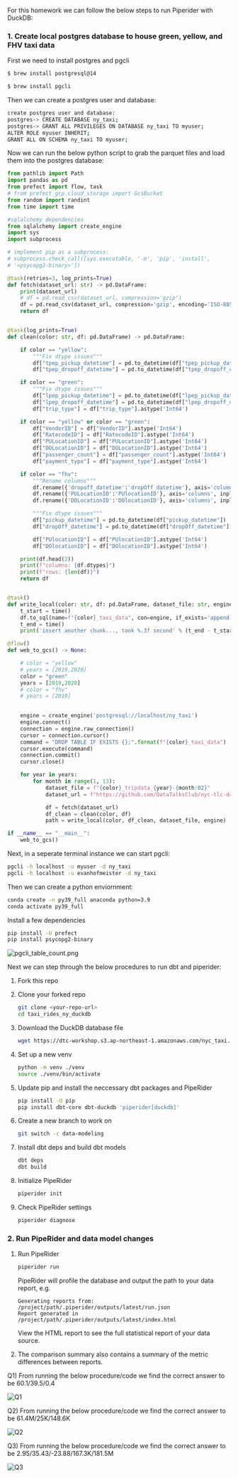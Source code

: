 For this homework we can follow the below steps to run Piperider with DuckDB:

### 1. Create local postgres database to house green, yellow, and FHV taxi data

First we need to install postgres and pgcli

```bash
$ brew install postgresql@14
```

```bash
$ brew install pgcli
```

Then we can create a postgres user and database:
```bash
create postgres user and database:
postgres-> CREATE DATABASE ny_taxi;
postgres-> GRANT ALL PRIVILEGES ON DATABASE ny_taxi TO myuser;
ALTER ROLE myuser INHERIT;
GRANT ALL ON SCHEMA ny_taxi TO myuser;
```

Now we can run the below python script to grab the parquet files and load them into the postgres database:

```python
from pathlib import Path
import pandas as pd
from prefect import flow, task
# from prefect_gcp.cloud_storage import GcsBucket
from random import randint
from time import time

#sqlalchemy dependencies
from sqlalchemy import create_engine
import sys
import subprocess

# implement pip as a subprocess:
# subprocess.check_call([sys.executable, '-m', 'pip', 'install', 
# '<psycopg2-binary>'])

@task(retries=3, log_prints=True)
def fetch(dataset_url: str) -> pd.DataFrame:
    print(dataset_url)
    # df = pd.read_csv(dataset_url, compression='gzip')
    df = pd.read_csv(dataset_url, compression='gzip', encoding='ISO-8859-1')
    return df


@task(log_prints=True)
def clean(color: str, df: pd.DataFrame) -> pd.DataFrame:

    if color == "yellow":
        """Fix dtype issues"""
        df["tpep_pickup_datetime"] = pd.to_datetime(df["tpep_pickup_datetime"])
        df["tpep_dropoff_datetime"] = pd.to_datetime(df["tpep_dropoff_datetime"])

    if color == "green":
        """Fix dtype issues"""
        df["lpep_pickup_datetime"] = pd.to_datetime(df["lpep_pickup_datetime"])
        df["lpep_dropoff_datetime"] = pd.to_datetime(df["lpep_dropoff_datetime"])
        df["trip_type"] = df["trip_type"].astype('Int64')

    if color == "yellow" or color == "green":
        df["VendorID"] = df["VendorID"].astype('Int64')
        df["RatecodeID"] = df["RatecodeID"].astype('Int64')
        df["PULocationID"] = df["PULocationID"].astype('Int64')
        df["DOLocationID"] = df["DOLocationID"].astype('Int64')
        df["passenger_count"] = df["passenger_count"].astype('Int64')
        df["payment_type"] = df["payment_type"].astype('Int64')

    if color == "fhv":
        """Rename columns"""
        df.rename({'dropoff_datetime':'dropOff_datetime'}, axis='columns', inplace=True)
        df.rename({'PULocationID':'PUlocationID'}, axis='columns', inplace=True)
        df.rename({'DOLocationID':'DOlocationID'}, axis='columns', inplace=True)

        """Fix dtype issues"""
        df["pickup_datetime"] = pd.to_datetime(df["pickup_datetime"])
        df["dropOff_datetime"] = pd.to_datetime(df["dropOff_datetime"])

        df["PUlocationID"] = df["PUlocationID"].astype('Int64')
        df["DOlocationID"] = df["DOlocationID"].astype('Int64')

    print(df.head(2))
    print(f"columns: {df.dtypes}")
    print(f"rows: {len(df)}")
    return df


@task()
def write_local(color: str, df: pd.DataFrame, dataset_file: str, engine) -> Path:   
    t_start = time()
    df.to_sql(name=f"{color}_taxi_data", con=engine, if_exists='append')
    t_end = time()
    print('insert another chunk..., took %.3f second' % (t_end - t_start))

@flow()
def web_to_gcs() -> None:

    # color = "yellow"
    # years = [2019,2020]
    color = "green"
    years = [2019,2020]
    # color = "fhv"
    # years = [2019]
    

    engine = create_engine('postgresql://localhost/ny_taxi')
    engine.connect()
    connection = engine.raw_connection()
    cursor = connection.cursor()
    command = "DROP TABLE IF EXISTS {};".format(f"{color}_taxi_data")
    cursor.execute(command)
    connection.commit()
    cursor.close()

    for year in years:
        for month in range(1, 13):
            dataset_file = f"{color}_tripdata_{year}-{month:02}"
            dataset_url = f"https://github.com/DataTalksClub/nyc-tlc-data/releases/download/{color}/{dataset_file}.csv.gz"

            df = fetch(dataset_url)
            df_clean = clean(color, df)
            path = write_local(color, df_clean, dataset_file, engine)

if __name__ == "__main__":
    web_to_gcs()
```

Next, in a seperate terminal instance we can start pgcli:

```bash
pgcli -h localhost -u myuser -d ny_taxi
pgcli -h localhost -u evanhofmeister -d ny_taxi
```

Then we can create a python enviornment:
```bash
conda create -n py39_full anaconda python=3.9
conda activate py39_full 
```

Install a few dependencies 
```bash
pip install -U prefect
pip install psycopg2-binary
```

![pgcli_table_count.png](pgcli_table_count.png)



Next we can step through the below procedures to run dbt and piperider:

1. Fork this repo
2. Clone your forked repo

	```bash
	git clone <your-repo-url>
	cd taxi_rides_ny_duckdb
	```

3. Download the DuckDB database file

	```bash
	wget https://dtc-workshop.s3.ap-northeast-1.amazonaws.com/nyc_taxi.duckdb
	``` 
4. Set up a new venv

	```bash
	python -m venv ./venv
	source ./venv/bin/activate
	```
5. Update pip and install the neccessary dbt packages and PipeRider

	```bash
	pip install -U pip
	pip install dbt-core dbt-duckdb 'piperider[duckdb]'
	```
6. Create a new branch to work on

	```bash
	git switch -c data-modeling
	```
	
7. Install dbt deps and build dbt models

	```bash
	dbt deps
	dbt build
	```
	
8. Initialize PipeRider

	```bash
	piperider init
	```
	
9. Check PipeRider settings

	```bash
	piperider diagnose
	```
	
### 2. Run PipeRider and data model changes
	
1. Run PipeRider

	```bash
	piperider run
	```
	
	PipeRider will profile the database and output the path to your data report, e.g.
	
	```
	Generating reports from: /project/path/.piperider/outputs/latest/run.json
	Report generated in /project/path/.piperider/outputs/latest/index.html
	```
	
	View the HTML report to see the full statistical report of your data source.
	



6. The comparison summary also contains a summary of the metric differences between reports.

Q1) From running the below procedure/code we find the correct answer to be 60.1/39.5/0.4

![Q1](HW_Piperider_Q1.png)

Q2) From running the below procedure/code we find the correct answer to be 61.4M/25K/148.6K

![Q2](HW_Piperider_Q2.png)

Q3) From running the below procedure/code we find the correct answer to be 2.95/35.43/-23.88/167.3K/181.5M

![Q3](HW_Piperider_Q3.png)


